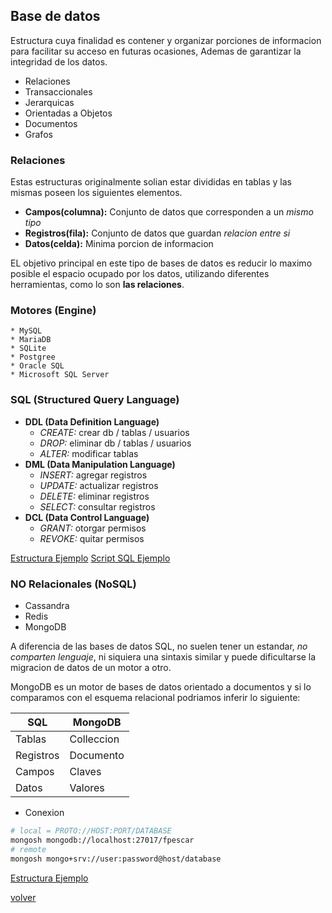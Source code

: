 ## Base de datos

Estructura cuya finalidad es contener y organizar porciones de informacion para facilitar su acceso en futuras ocasiones, Ademas de garantizar la integridad de los datos.

* Relaciones
* Transaccionales
* Jerarquicas
* Orientadas a Objetos
* Documentos
* Grafos

### Relaciones

Estas estructuras originalmente solian estar divididas en tablas y las mismas poseen los siguientes elementos.

* __Campos(columna):__ Conjunto de datos que corresponden a un _mismo tipo_
* __Registros(fila):__ Conjunto de datos que guardan _relacion entre si_
* __Datos(celda):__ Minima porcion de informacion

EL objetivo principal en este tipo de bases de datos es reducir lo maximo posible el espacio ocupado por los datos, utilizando diferentes herramientas, como lo son __las relaciones__.

### Motores (Engine)
    * MySQL
    * MariaDB
    * SQLite
    * Postgree
    * Oracle SQL
    * Microsoft SQL Server

### SQL (Structured Query Language)
* __DDL (Data Definition Language)__
    * _CREATE:_ crear db / tablas / usuarios
    * _DROP:_ eliminar db / tablas / usuarios
    * _ALTER:_ modificar tablas
* __DML (Data Manipulation Language)__
    * _INSERT:_ agregar registros
    * _UPDATE:_ actualizar registros
    * _DELETE:_ eliminar registros
    * _SELECT:_ consultar registros
* __DCL (Data Control Language)__
    * _GRANT:_ otorgar permisos
    * _REVOKE:_ quitar permisos

[Estructura Ejemplo](sql_personajes.md)
[Script SQL Ejemplo](db.example.sql)

### NO Relacionales (NoSQL)

* Cassandra
* Redis
* MongoDB

A diferencia de las bases de datos SQL, no suelen tener un estandar, _no comparten lenguaje_, ni siquiera una sintaxis similar y puede dificultarse la migracion de datos de un motor a otro.

MongoDB es un motor de bases de datos orientado a documentos y si lo comparamos con el esquema relacional podriamos inferir lo siguiente:

| SQL | MongoDB |
|-|-|
| Tablas | Colleccion |
| Registros | Documento |
| Campos | Claves |
| Datos | Valores |

* Conexion
```sh
# local = PROTO://HOST:PORT/DATABASE
mongosh mongodb://localhost:27017/fpescar
# remote
mongosh mongo+srv://user:password@host/database

```

[Estructura Ejemplo](db.example.json)

[volver](../readme.md)